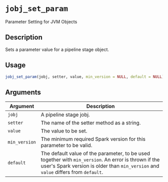 # `jobj_set_param`

Parameter Setting for JVM Objects


## Description

Sets a parameter value for a pipeline stage object.


## Usage

```r
jobj_set_param(jobj, setter, value, min_version = NULL, default = NULL)
```


## Arguments

Argument      |Description
------------- |----------------
`jobj`     |     A pipeline stage jobj.
`setter`     |     The name of the setter method as a string.
`value`     |     The value to be set.
`min_version`     |     The minimum required Spark version for this parameter to be valid.
`default`     |     The default value of the parameter, to be used together with `min_version`. An error is thrown if the user's Spark version is older than `min_version` and `value` differs from `default`.


